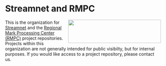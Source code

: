 # Streamnet and RMPC

<img align="right" width="300" height="75" src="https://www.streamnet.org/wp-content/uploads/2021/04/cropped-LogoFileStreamnet_text2.png">

This is the organization for <a href="https://www.streamnet.org">Streamnet</a> and the <a href="https://www.rmpc.org">Regional Mark Processing Center (RMPC)</a> project repositories. Projects within this organization are not generally intended for public visibilty, but for internal purposes. If you would like access to a project repository, please contact us.
